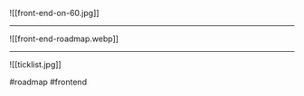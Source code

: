 ![[front-end-on-60.jpg]]
***
![[front-end-roadmap.webp]] 
***
![[ticklist.jpg]]

#roadmap #frontend 